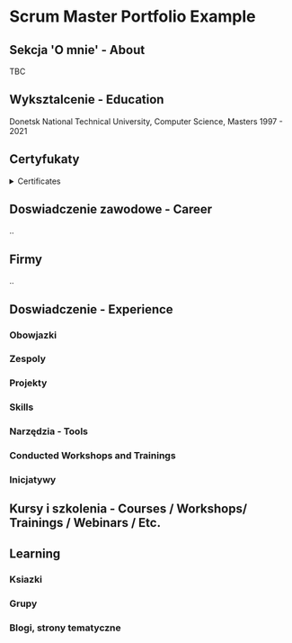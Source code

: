 <!-- Eugenia Bondarenko Scrum Master Portfolio  -->

# Scrum Master Portfolio Example

## Sekcja 'O mnie' - About
TBC

## Wyksztalcenie - Education
Donetsk National Technical University, Computer Science, Masters
1997 - 2021

## Certyfukaty
<details>
<summary>Certificates</summary>

![SAFe Logo](1668017354645.jfif)Certified SAFe 5 Advanced Scrum Master, Expires Apr 3, 2024

Certified SAFe 5 Lean Portfolio Manager, Expires Jan 2, 2024

Certified SAFe 5 Agilist, Expires Sep 3, 2023

Professional Scrum Master I, www.scrum.org, Issued Jan 2021

</details>


## Doswiadczenie zawodowe - Career
.. 
## Firmy
..


## Doswiadczenie - Experience
### Obowjazki
### Zespoly
### Projekty
### Skills
### Narzędzia - Tools 
### Conducted Workshops and Trainings
### Inicjatywy

## Kursy i szkolenia - Courses / Workshops/ Trainings / Webinars / Etc.

## Learning
### Ksiazki
### Grupy
### Blogi, strony tematyczne